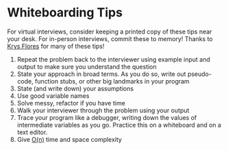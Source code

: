 # Whiteboarding Tips

For virtual interviews, consider keeping a printed copy of these tips near your desk.
For in-person interviews, commit these to memory!
Thanks to [Krys Flores](https://www.krysflores.com) for many of these tips!

1. Repeat the problem back to the interviewer using example input and output to make sure you understand the question
2. State your approach in broad terms. As you do so, write out pseudo-code, function stubs, or other big landmarks in your program
3. State (and write down) your assumptions
4. Use good variable names
5. Solve messy, refactor if you have time
6. Walk your interviewer through the problem using your output
7. Trace your program like a debugger, writing down the values of intermediate variables as you go. Practice this on a whiteboard and on a text editor.
8. Give [O(n)](https://github.com/WomenWhoCode/wwcsf-algos/tree/main/topics/big-O.md) time and space complexity
